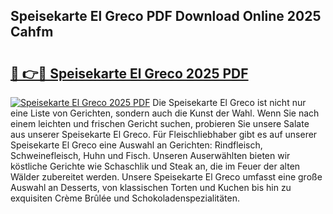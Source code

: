 ## Speisekarte El Greco PDF Download Online 2025 Cahfm

# <h2><a href="http://gc92a9.nevu.top/?p=Speisekarte+El+Greco">🔗 👉🔴 Speisekarte El Greco 2025 PDF</a></h2>

[![Speisekarte El Greco 2025 PDF](https://i.imgur.com/dBaPXMq.png)](http://gc92a9.nevu.top/?p=Speisekarte+El+Greco)
Die Speisekarte El Greco ist nicht nur eine Liste von Gerichten, sondern auch die Kunst der Wahl. Wenn Sie nach einem leichten und frischen Gericht suchen, probieren Sie unsere Salate aus unserer Speisekarte El Greco. Für Fleischliebhaber gibt es auf unserer Speisekarte El Greco eine Auswahl an Gerichten: Rindfleisch, Schweinefleisch, Huhn und Fisch. Unseren Auserwählten bieten wir köstliche Gerichte wie Schaschlik und Steak an, die im Feuer der alten Wälder zubereitet werden. Unsere Speisekarte El Greco umfasst eine große Auswahl an Desserts, von klassischen Torten und Kuchen bis hin zu exquisiten Crème Brûlée und Schokoladenspezialitäten.
